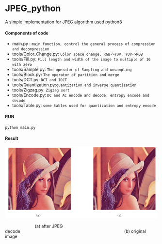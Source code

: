 # JPEG_python
A simple implementation for JPEG algorithm used python3



#### Components of code

* main.py : `main function, control the general process of compression and decompression`
* tools/Color_Change.py: `Color space change, RGB->YUV, YUV->RGB`
* tools/Fill.py: `Fill length and width of the image to multiple of 16 with zero`
* tools/Sample.py: `The operator of Sampling and unsampling`
* tools/Block.py: `The operator of partition and merge `
* tools/DCT.py: `DCT and IDCT`
* tools/Quantization.py:`quantization and inverse quantization`
* tools/Zigzag.py: `Zigzag sort`
* tools/Encode.py: `DC and AC encode and decode, entropy encode and decode`
* tools/Table.py: `some tables used for quantization and entropy encode`



#### RUN

`python main.py`



#### Result

![1](img/1.png)

​&ensp;&ensp;&ensp;&ensp;&ensp;&ensp;&ensp;&ensp;&ensp;&ensp;&ensp;&ensp;&ensp;&ensp;(a)   after JPEG decode&ensp;&ensp;&ensp;&ensp;&ensp;&ensp;&ensp;&ensp;&ensp;&ensp;&ensp;&ensp;&ensp;&ensp;&ensp;&ensp;&ensp;&ensp;&ensp;&ensp;&ensp;&ensp;&ensp;&ensp;&ensp;&ensp;&ensp;&ensp;&ensp;&ensp;&ensp;&ensp;&ensp;&ensp;&ensp;&ensp;&ensp;&ensp;&ensp;&ensp;&ensp;&ensp;&ensp;&ensp;&ensp;&ensp;&ensp;&ensp;&ensp;(b) original image
